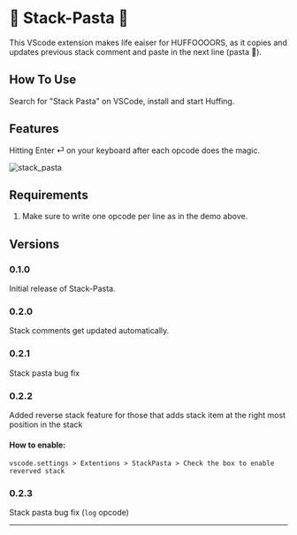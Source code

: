 # 🍝 Stack-Pasta 🍝

This VScode extension makes life eaiser for HUFFOOOORS, as it copies and updates previous stack comment and paste in the next line (pasta 🍝). 

## How To Use

Search for "Stack Pasta" on VSCode, install and start Huffing.

## Features

Hitting Enter ⏎ on your keyboard after each opcode does the magic.


![stack_pasta](https://github.com/tanim0la/stack-pasta/assets/36541366/4b42d95c-a7c2-4b16-916f-f6db70f42f6d)



## Requirements

1. Make sure to write one opcode per line as in the demo above.



## Versions

### 0.1.0

Initial release of Stack-Pasta.

### 0.2.0

Stack comments get updated automatically.

### 0.2.1

Stack pasta bug fix

### 0.2.2

Added reverse stack feature for those that adds stack item at the right most position in the stack

#### How to enable:
    vscode.settings > Extentions > StackPasta > Check the box to enable reverved stack

### 0.2.3

Stack pasta bug fix (`log` opcode)

---

